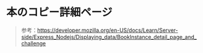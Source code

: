 # 本のコピー詳細ページ

> 参考：https://developer.mozilla.org/en-US/docs/Learn/Server-side/Express_Nodejs/Displaying_data/BookInstance_detail_page_and_challenge

